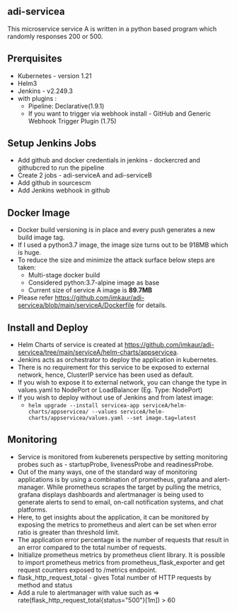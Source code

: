 ## adi-servicea
This microservice service A is written in a python based program which randomly responses 200 or 500.
## Prerquisites
* Kubernetes - version 1.21
* Helm3
* Jenkins - v2.249.3 
 * with plugins : 
   * Pipeline: Declarative(1.9.1) 
   * If you want to trigger via webhook install - GitHub and Generic Webhook Trigger Plugin (1.75)
## Setup Jenkins Jobs
* Add github and docker credentials in jenkins - dockercred and githubcred to run the pipeline
* Create 2 jobs - adi-serviceA and adi-serviceB
* Add github in sourcescm
* Add Jenkins webhook in github
## Docker Image
* Docker build versioning is in place and every push generates a new build image tag.
* If I used a python3.7 image, the image size turns out to be 918MB which is huge.
* To reduce the size and minimize the attack surface below steps are taken:
  * Multi-stage docker build 
  * Considered python:3.7-alpine image as base
  * Current size of service A image is **89.7MB**
* Please refer https://github.com/imkaur/adi-servicea/blob/main/serviceA/Dockerfile for details.
## Install and Deploy
* Helm Charts of service is created at https://github.com/imkaur/adi-servicea/tree/main/serviceA/helm-charts/appservicea.
* Jenkins acts as orchestrator to deploy the application in kubernetes.
* There is no requirement for this service to be exposed to external network, hence, ClusterIP service has been used as default. 
* If you wish to expose it to external network, you can change the type in values.yaml to NodePort or LoadBalancer (Eg. Type: NodePort)
* If you wish to deploy without use of Jenkins and from latest image:
  * `helm upgrade --install servicea-app serviceA/helm-charts/appservicea/ --values serviceA/helm-charts/appservicea/values.yaml --set image.tag=latest`
## Monitoring
* Service is monitored from kuberenets perspective by setting monitoring probes such as - startupProbe, livenessProbe and readinessProbe.
* Out of the many ways, one of the standard way of monitoring applications is by using a combination of prometheus, grafana and alert-manager. While prometheus scrapes the target by pulling the metrics, grafana displays dashboards and alertmanager is being used to generate alerts to send to email, on-call notification systems, and chat platforms.
* Here, to get insights about the application, it can be monitored by exposing the metrics to prometheus and alert can be set when error ratio is greater than threshold limit. 
* The application error percentage is the number of requests that result in an error compared to the total number of requests.
* Initialize prometheus metrics by prometheus client library. It is possible to import prometheus metrics from prometheus_flask_exporter and get request counters exposed to /metrics endpoint.
* flask_http_request_total - gives Total number of HTTP requests by method and status
* Add a rule to alertmanager with value such as => rate(flask_http_request_total{status="500"}[1m]) > 60
